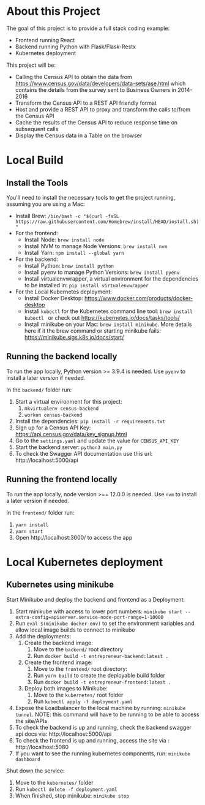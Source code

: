# About this Project
The goal of this project is to provide a full stack coding example:
 * Frontend running React
 * Backend running Python with Flask/Flask-Restx
 * Kubernetes deployment

This project will be:
* Calling the Census API to obtain the data from https://www.census.gov/data/developers/data-sets/ase.html which contains the details from the survey sent to Business Owners in 2014-2016
* Transform the Census API to a REST API friendly format
* Host and provide a REST API to proxy and transform the calls to/from the Census API
* Cache the results of the Census API to reduce response time on subsequent calls
* Display the Census data in a Table on the browser

# Local Build
## Install the Tools
You'll need to install the necessary tools to get the project running, assuming you are using a Mac:
* Install Brew: `/bin/bash -c "$(curl -fsSL https://raw.githubusercontent.com/Homebrew/install/HEAD/install.sh)"`
* For the frontend:
  * Install Node: `brew install node`
  * Install NVM to manage Node Versions: `brew install nvm`
  * Install Yarn: `npm install --global yarn`
* For the backend:
  * Install Python:  `brew install python`
  * Install pyenv to manage Python Versions: `brew install pyenv`
  * Install virtualenvwrapper, a virtual environment for the dependencies to be installed in: `pip install virtualenvwrapper`
* For the Local Kubernetes deployment:
  * Install Docker Desktop: https://www.docker.com/products/docker-desktop
  * Install `kubectl` for the Kubernetes command line tool: `brew install kubectl ` or check out https://kubernetes.io/docs/tasks/tools/
  * Install minikube on your Mac: `brew install minikube`. More details here if it the brew command or starting minikube fails: https://minikube.sigs.k8s.io/docs/start/

## Running the backend locally
To run the app locally, Python version >= 3.9.4 is needed. Use `pyenv` to install a later version if needed.

In the `backend/` folder run:
1. Start a virtual environment for this project: 
    1. `mkvirtualenv census-backend`
    1. `workon census-backend`
1. Install the dependencies: `pip install -r requirements.txt`
1. Sign up for a Census API Key: https://api.census.gov/data/key_signup.html
1. Go to the `settings.yaml` and update the value for  `CENSUS_API_KEY`
1. Start the backend server: `python3 main.py`
1. To check the Swagger API documentation use this url: http://localhost:5000/api

## Running the frontend locally
To run the app locally, node version >== 12.0.0 is needed. Use `nvm` to install a later version if needed.

In the `frontend/` folder run: 
1. `yarn install`
1. `yarn start`
1. Open http://localhost:3000/ to access the app


# Local Kubernetes deployment
## Kubernetes using minikube
Start Minikube and deploy the backend and frontend as a Deployment:
1. Start minikube with access to lower port numbers: `minikube start --extra-config=apiserver.service-node-port-range=1-10000`
1. Run `eval $(minikube docker-env)` to set the environment variables and allow local image builds to connect to minikube 
1. Add the deployments:
    1. Create the backend image: 
        1. Move to the `backend/` root directory 
        1. Run `docker build -t entrepreneur-backend:latest .`
    1. Create the frontend image: 
        1. Move to the `frontend/` root directory:
        1. Run `yarn build` to create the deployable build folder
        1. Run `docker build -t entrepreneur-frontend:latest .`
    1. Deploy both images to Minikube: 
        1. Move to the `kubernetes/` root folder 
        1. Run `kubectl apply -f deployment.yaml`
1. Expose the Loadbalancer to the local machine by running: `minikube tunnel`. NOTE: this command will have to be running to be able to access the site/APIs
1. To check the backend is up and running, check the backend swagger api docs via: http://localhost:5000/api
1. To check the frontend is up and running, access the site via : http://localhost:5080
1. If you want to see the running kubernetes components, run: `minikube dashboard`

Shut down the service:
1. Move to the `kubernetes/` folder
1. Run `kubectl delete -f deployment.yaml`
1. When finished, stop minikube: `minikube stop`

